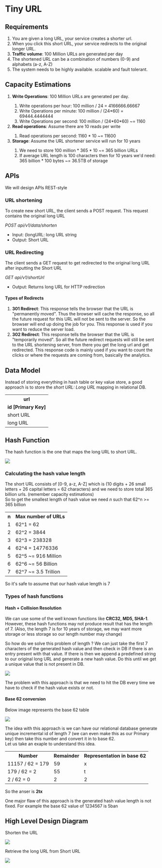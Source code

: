 <h1>Tiny URL</h1>
  <h2>Requirements</h2>
    <ol>
      <li>You are given a long URL, your service creates a shorter url.</li>
      <li>When you click this short URL, your service redirects to the original longer URL.</li>
      <li><b>Traffic volume</b>: 100 Million URLs are generated per day</li>
      <li>The shortened URL can be a combination of numbers (0-9) and alphabets (a-z, A-Z)</li>
      <li>The system needs to be highly available. scalable and fault tolerant.</li>
    </ol>
  <h2>Capacity Estimations</h2>
    <ol>
      <li><b>Write Operations</b>: 100 Million URLs are generated per day.</li>
      <ol>
        <li>Write operations per hour: 100 million / 24 = 4166666.66667</li>
        <li>Write Operations per minute: 100 million / (24*60) = 69444.4444444</li>
        <li>Write Operations per second: 100 million / (24*60*60) ~= 1160</li>
      </ol>
      <li><b>Read operations</b>: Assume there are 10 reads per write</li>
      <ol>
        <li>Read operations per second: 1160 * 10 ~= 11600</li>
      </ol>
      <li><b>Storage</b>: Assume the URL shortener service will run for 10 years</li>
      <ol>
        <li>We need to store 100 million * 365 * 10 ~= 365 billion URLs</li>
        <li>If average URL length is 100 characters then for 10 years we'd need: 365 billion * 100 bytes ~= 36.5TB of storage</li>
      </ol>
    </ol>
  <h2>APIs</h2>
    <p>We will design APIs REST-style</p>
    <h3>URL shortening</h3>
      <p>To create new short URL, the client sends a POST request. This request contains the original long URL</p>
      <p><i>POST api/v1/data/shorten</i></p>
      <ul>
        <li>Input: {longURL: long URL string</li>
        <li>Output: Short URL</li>
      </ul>
    <h3>URL Redirecting</h3>
      <p>The client sends a GET request to get redirected to the original long URL after inputting the Short URL</p>
      <p><i>GET api/v1/shortUrl</i></p>
      <ul><li>Output: Returns long URL for HTTP redirection</li></ul>
      <h4>Types of Redirects</h4>
        <ol>
          <li><b>301 Redirect</b>: This response tells the browser that the URL is "permanently moved". Thus the browser will cache the response, so all the future request for this URL will not be sent to the server. So the browser will end up doing the job for you. This response is used if you want to reduce the server load.</li>
          <li><b>302 Redirect</b>: This response tells the browser that the URL is "temporarily moved". So all the future redirect requests will still be sent to the URL shortening server, from there you get the long url and get redirected. This response code is mainly used if you want to count the clicks or where the requests are coming from, basically the analytics.</li>
        </ol>
  <h2>Data Model</h2>
    <p>Instead of storing everything in hash table or key value store, a good approach is to store the <i>short URL: Long URL</i> mapping in relational DB.</p>
    <table>
      <tr><th>url</th></tr>
      <tr><td><b>id [Primary Key]</b></td></tr>
      <tr><td>short URL</td></tr>
      <tr><td>long URL</td></tr>
    </table>
  <h2>Hash Function</h2>
    <p>The hash function is the one that maps the long URL to short URL.</p>
    <img src="img/Basic Hash Function.png">
    <h3>Calculating the hash value length</h3>
      <p>The short URL consists of [0-9, a-z, A-Z] which is (10 digits + 26 small letters + 26 capital letters = 62 characters) and we need to store total 365 billion urls. (remember capacity estimations) </br> So to get the smallest length of hash value we need <i>n</i> such that 62^n >= 365 billion</p>
      <table>
        <tr><th>n</th><th>Max number of URLs</th></tr>
        <tr><td>1</td><td>62^1 = 62</td></tr>
        <tr><td>2</td><td>62^2 = 3844</td></tr>
        <tr><td>3</td><td>62^3 = 238328</td></tr>
        <tr><td>4</td><td>62^4 = 14776336</td></tr>
        <tr><td>5</td><td>62^5 ~= 916 Million</td></tr>
        <tr><td>6</td><td>62^6 ~= 56 Billion</td></tr>
        <tr><td>7</td><td>62^7 ~= 3.5 Trillion</td></tr>
      </table>
      <p>So it's safe to assume that our hash value length is 7</p>
    <h3>Types of hash functions</h3>
      <h4>Hash + Collision Resolution</h4>
        <p>We can use some of the well known functions like <b>CRC32, MD5, SHA-1</b>. However, these hash functions may not produce result that has the length of 7. (Also, the length 7 is for 10 years of storage, we may want more storage or less storage so our length number may change)</p>
        <p>So how do we solve this problem of length ? We can just take the first 7 characters of the generated hash value and then check in DB if there is an entry present with that value. If there is then we append a predefined string to our original long URL and generate a new hash value. Do this until we get a unique value that is not present in DB.</p>
        <img src="img/Hash Collision Resolution.png">
        <p>The problem with this approach is that we need to hit the DB every time we have to check if the hash value exists or not.</p>
      <h4>Base 62 conversion</h4>
        <p>Below image represents the base 62 table</p>
        <img src="img/Base 62 Table.png">
        <p>The idea with this approach is we can have our relational database generate unique incremental id of length 7 (we can even make this as our Primary key) then take this number and convert it in to base 62. </br> Let us take an exaple to understand this idea.</p>
        <table>
          <tr><th>Number</th><th>Remainder</th><th>Representation in base 62</th></tr>
          <tr><td>11157 / 62 = 179</td><td>59</td><td>x</td></tr>
          <tr><td>179 / 62 = 2</td><td>55</td><td>t</td></tr>
          <tr><td>2 / 62 = 0</td><td>2</td><td>2</td></tr>
        </table>
        <p>So the anser is <b>2tx</b></p>
        <p>One major flaw of this approach is the generated hash value length is not fixed. For example the base 62 value of 1234567 is 5ban</p>
  <h2>High Level Design Diagram</h2>
    <p>Shorten the URL</p>
    <img src="img/High Level Diagram.png">
    <p>Retrieve the long URL from Short URL</p>
    <img src="img/High Level Diagram Redirect.png">
      
  
